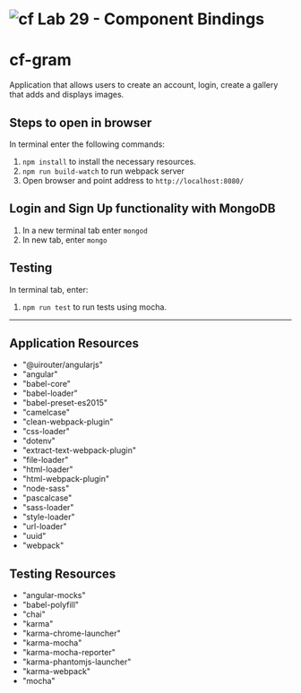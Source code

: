 ![cf](https://i.imgur.com/7v5ASc8.png) Lab 29 - Component Bindings
======

# cf-gram
Application that allows users to create an account, login, create a gallery that adds and displays images.

## Steps to open in browser
In terminal enter the following commands:
1. `npm install` to install the necessary resources.
2. `npm run build-watch` to run webpack server
3. Open browser and point address to `http://localhost:8080/`

## Login and Sign Up functionality with MongoDB
1. In a new terminal tab enter `mongod`
2. In new tab, enter `mongo`

## Testing
In terminal tab, enter:
1. `npm run test` to run tests using mocha.
--------------------
## Application Resources
* "@uirouter/angularjs"
* "angular"
* "babel-core"
* "babel-loader"
* "babel-preset-es2015"
* "camelcase"
* "clean-webpack-plugin"
* "css-loader"
* "dotenv"
* "extract-text-webpack-plugin"
* "file-loader"
* "html-loader"
* "html-webpack-plugin"
* "node-sass"
* "pascalcase"
* "sass-loader"
* "style-loader"
* "url-loader"
* "uuid"
* "webpack"

## Testing Resources
* "angular-mocks"
* "babel-polyfill"
* "chai"
* "karma"
* "karma-chrome-launcher"
* "karma-mocha"
* "karma-mocha-reporter"
* "karma-phantomjs-launcher"
* "karma-webpack"
* "mocha"
